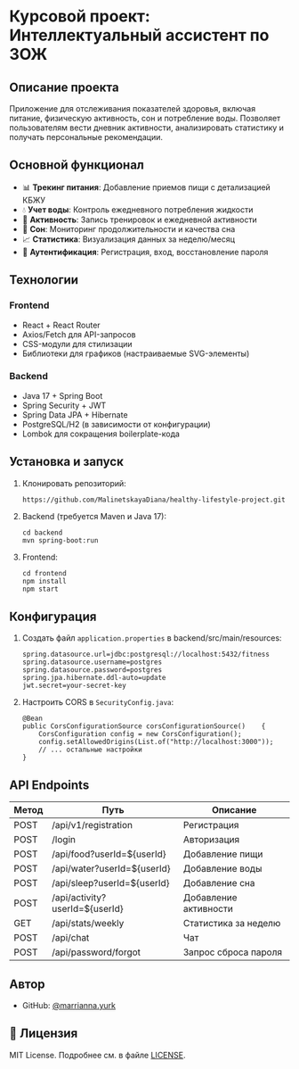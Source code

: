 # Курсовой проект: Интеллектуальный ассистент по ЗОЖ 

## Описание проекта
Приложение для отслеживания показателей здоровья, включая питание, физическую активность, сон и потребление воды. Позволяет пользователям вести дневник активности, анализировать статистику и получать персональные рекомендации.

## Основной функционал
- 📊 **Трекинг питания**: Добавление приемов пищи с детализацией КБЖУ
- 💧 **Учет воды**: Контроль ежедневного потребления жидкости
- 🏃 **Активность**: Запись тренировок и ежедневной активности
- 🛌 **Сон**: Мониторинг продолжительности и качества сна
- 📈 **Статистика**: Визуализация данных за неделю/месяц
- 🔐 **Аутентификация**: Регистрация, вход, восстановление пароля

## Технологии
### Frontend
- React + React Router
- Axios/Fetch для API-запросов
- CSS-модули для стилизации
- Библиотеки для графиков (настраиваемые SVG-элементы)

### Backend
- Java 17 + Spring Boot
- Spring Security + JWT
- Spring Data JPA + Hibernate
- PostgreSQL/H2 (в зависимости от конфигурации)
- Lombok для сокращения boilerplate-кода

## Установка и запуск
1. Клонировать репозиторий:
    ```sh
    https://github.com/MalinetskayaDiana/healthy-lifestyle-project.git
    ```
2. Backend (требуется Maven и Java 17):
    ```
    cd backend
    mvn spring-boot:run
    ```
3. Frontend:
    ```
    cd frontend
    npm install
    npm start
    ```

## Конфигурация
1. Создать файл ```application.properties``` в backend/src/main/resources:
    ```
    spring.datasource.url=jdbc:postgresql://localhost:5432/fitness
    spring.datasource.username=postgres
    spring.datasource.password=postgres
    spring.jpa.hibernate.ddl-auto=update
    jwt.secret=your-secret-key
    ```
2. Настроить CORS в ```SecurityConfig.java```:
    ```
    @Bean
    public CorsConfigurationSource corsConfigurationSource()    {
        CorsConfiguration config = new CorsConfiguration();
        config.setAllowedOrigins(List.of("http://localhost:3000"));
        // ... остальные настройки
    }
    ```

## API Endpoints

| Метод | Путь | Описание |
| ----------- | ----------- | ----------- |
| POST    | /api/v1/registration    | Регистрация    |
| POST    | /login    | Авторизация   |
| POST    | /api/food?userId=${userId}    | Добавление пищи    |
| POST    | /api/water?userId=${userId}    | Добавление воды    |
| POST    | /api/sleep?userId=${userId}    | Добавление сна    |
| POST    | /api/activity?userId=${userId}    | Добавление активности    |
| GET    | /api/stats/weekly    | Статистика за неделю    |
| POST    | /api/chat    | Чат    |
| POST    | /api/password/forgot    | Запрос сброса пароля    |


## Автор

* GitHub: [@marrianna.yurk](https://github.com/Mariannnnaaaaa)


## 📝 Лицензия
MIT License. Подробнее см. в файле [LICENSE](https://opensource.org/license/mit/).
